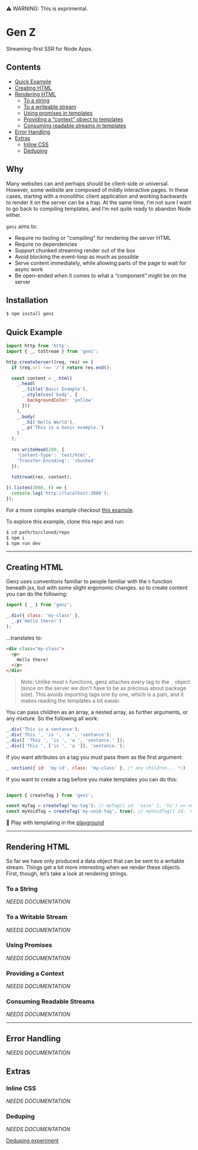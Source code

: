 ⚠️ WARNING: This is exprimental.

# Gen Z

Streaming-first SSR for Node Apps.

## Contents

- [Quick Example](#quick-example)
- [Creating HTML](#creating-html)
- [Rendering HTML](#rendering-html)
  - [To a string](#to-a-string)
  - [To a writeable stream](#to-a-writable-stream)
  - [Using promises in templates](#using-promises)
  - [Providing a “context” object to templates](#providing-a-context)
  - [Consuming readable streams in templates](#consuming-readable-streams)
- [Error Handling](#error-handling)
- [Extras](#rendering-html)
  - [Inline CSS](#inline-css)
  - [Deduping](#deduping)

## Why

Many websites can and perhaps should be client-side or universal. However, some website are composed of mildly interactive pages. In these cases, starting with a monolithic client application and working backwards to render it on the server can be a trap. At the same time, I’m not sure I want to go back to compiling templates, and I’m not quite ready to abandon Node either.

`genz` aims to:

- Require no tooling or "compiling" for rendering the server HTML
- Require no dependencies
- Support chunked streaming render out of the box
- Avoid blocking the event-loop as much as possible
- Serve content immediately, while allowing parts of the page to wait for async work
- Be open-ended when it comes to what a “component” might be on the server

## Installation

```bash
$ npm install genz
```

## Quick Example

```javascript
import http from 'http';
import { _, toStream } from 'genz';

http.createServer((req, res) => {
  if (req.url !== '/') return res.end();

  const content = _.html(
    _.head(
      _.title('Basic Example'),
      _.style(css('body', {
        backgroundColor: 'yellow'
      }))
    ),
    _.body(
      _.h1('Hello World'),
      _.p('This is a basic example.')
    )
  );
  
  res.writeHead(200, {
    'Content-Type': 'text/html',
    'Transfer-Encoding': 'chunked'
  });
  
  toStream(res, content);

}).listen(3000, () => {
  console.log('http://localhost:3000');
});
```

For a more complex example checkout [this example](example/app.mjs).


To explore this example, clone this repo and run:

```bash
$ cd path/to/cloned/repo
$ npm i
$ npm run dev
```

-----

## Creating HTML

Genz uses conventions familiar to people familiar with the `h` function beneath jsx, but with some slight ergonomic changes. so to create content you can do the following:

```javascript
import { _ } from 'genz';

_.div({ class: 'my-class' },
  _.p('Hello there!')
);
```

...translates to:

```html
<div class="my-class">
  <p>
    Hello there!
  </p>
</div>
```

> _Note:_ Unlike most `h` functions, genz attaches every tag to the `_` object (since on the server we don't have to be as precious about package size). This avoids importing tags one by one, which is a pain, and it makes reading the templates a bit easier.

You can pass children as an array, a nested array, as further arguments, or any mixture. So the following all work:

```javascript
_.div('This is a sentance');
_.div('This ', 'is ', 'a ', 'sentance');
_.div([ 'This ', 'is ', 'a ', 'sentance.' ]);
_.div(['This ', ['is ', 'a ']], 'sentance.');
```

If you want attributes on a tag you must pass them as the first argument:

```javascript
_.section({ id: 'my-id', class: 'my-class' }, /* any children... */)
```

If you want to create a tag before you make templates you can do this:

```javascript

import { createTag } from 'genz';

const myTag = createTag('my-tag'); // myTag({ id: 'nice' }, 'hi') => <my-tag id="nice">hi</my-tag>
const myVoidTag = createTag('my-void-tag', true); // myVoidTag({ id: 'nice' }) => <my-void-tag id="nice">

```

👀 Play with templating in the [playground](https://skiano.github.io/genz/)

------

## Rendering HTML

So far we have only produced a data object that can be sent to a writable stream. Things get a bit more interesting when we render these objects. First, though, let’s take a look at rendering strings.

### To a String

_NEEDS DOCUMENTATION_

### To a Writable Stream

_NEEDS DOCUMENTATION_

### Using Promises

_NEEDS DOCUMENTATION_

### Providing a Context

_NEEDS DOCUMENTATION_

### Consuming Readable Streams

_NEEDS DOCUMENTATION_

------

## Error Handling

_NEEDS DOCUMENTATION_

## Extras

### Inline CSS

_NEEDS DOCUMENTATION_

### Deduping

_NEEDS DOCUMENTATION_

[Deduping experiment](https://bit.ly/genz-example-1)



